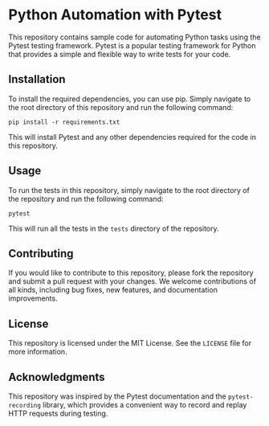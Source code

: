 
# Python Automation with Pytest

This repository contains sample code for automating Python tasks using the Pytest testing framework. Pytest is a popular testing framework for Python that provides a simple and flexible way to write tests for your code.

## Installation

To install the required dependencies, you can use pip. Simply navigate to the root directory of this repository and run the following command:

```
pip install -r requirements.txt
```

This will install Pytest and any other dependencies required for the code in this repository.

## Usage

To run the tests in this repository, simply navigate to the root directory of the repository and run the following command:

```
pytest
```

This will run all the tests in the `tests` directory of the repository.

## Contributing

If you would like to contribute to this repository, please fork the repository and submit a pull request with your changes. We welcome contributions of all kinds, including bug fixes, new features, and documentation improvements.

## License

This repository is licensed under the MIT License. See the `LICENSE` file for more information.

## Acknowledgments

This repository was inspired by the Pytest documentation and the `pytest-recording` library, which provides a convenient way to record and replay HTTP requests during testing.
